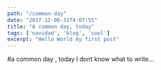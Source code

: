 ```yaml
---
path: "/common-day"
date: "2017-12-06-31T4:07:55"
title: "A common day, today"
tags: ['navidad', 'blog', 'cool']
excerpt: "Hello World my first post"
---
```


#a common day , today
I dont know what to write... 